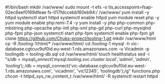 #!/bin/bash
mkdir /var/www/
sudo mount -t efs -o tls,accesspoint=fsap-02ec6eef0169dfeae fs-017fdccebb160eb94:/ /var/www/
yum install -y httpd 
systemctl start httpd
systemctl enable httpd
yum module reset php -y
yum module enable php:remi-7.4 -y
yum install -y php php-common php-mbstring php-opcache php-intl php-xml php-gd php-curl php-mysqlnd php-fpm php-json
systemctl start php-fpm
systemctl enable php-fpm
git clone https://github.com/Chuks-project/tooling-1.git
mkdir /var/www/html
cp -R /tooling-1/html/*  /var/www/html/
cd /tooling-1
mysql -h vic-database.cgtcuv9uf0id.eu-west-1.rds.amazonaws.com -u Vicadmin -p toolingdb < tooling-db.sql
cd /var/www/html/
touch healthstatus
sed -i "s/$db = mysqli_connect('mysql.tooling.svc.cluster.local', 'admin', 'admin', 'tooling');/$db = mysqli_connect('vic-database.cgtcuv9uf0id.eu-west-1.rds.amazonaws.com', 'vicadmin', 'vic12345', 'toolingdb');/g" functions.php
chcon -t httpd_sys_rw_content_t /var/www/html/ -R
systemctl restart httpd







